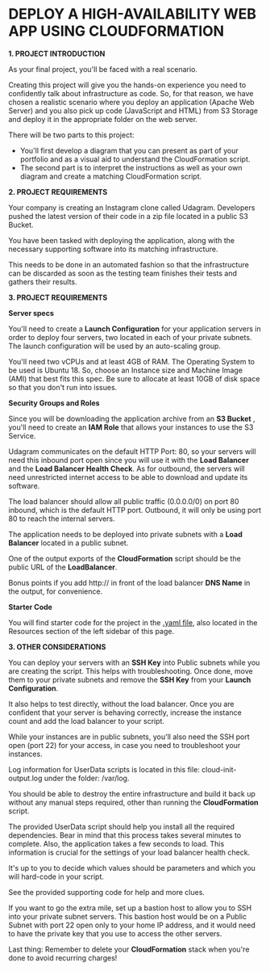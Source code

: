 # DEPLOY A HIGH-AVAILABILITY WEB APP USING CLOUDFORMATION

**1. PROJECT INTRODUCTION**

As your final project, you&#39;ll be faced with a real scenario.

Creating this project will give you the hands-on experience you need to confidently talk about infrastructure as code. So, for that reason, we have chosen a realistic scenario where you deploy an application (Apache Web Server) and you also pick up code (JavaScript and HTML) from S3 Storage and deploy it in the appropriate folder on the web server.

There will be two parts to this project:

- You&#39;ll first develop a diagram that you can present as part of your portfolio and as a visual aid to understand the CloudFormation script.
- The second part is to interpret the instructions as well as your own diagram and create a matching CloudFormation script.

**2. PROJECT REQUIREMENTS**

Your company is creating an Instagram clone called Udagram. Developers pushed the latest version of their code in a zip file located in a public S3 Bucket.

You have been tasked with deploying the application, along with the necessary supporting software into its matching infrastructure.

This needs to be done in an automated fashion so that the infrastructure can be discarded as soon as the testing team finishes their tests and gathers their results.

**3. PROJECT REQUIREMENTS**

**Server specs**

You&#39;ll need to create a  **Launch Configuration**  for your application servers in order to deploy four servers, two located in each of your private subnets. The launch configuration will be used by an auto-scaling group.

You&#39;ll need two vCPUs and at least 4GB of RAM. The Operating System to be used is Ubuntu 18. So, choose an Instance size and Machine Image (AMI) that best fits this spec. Be sure to allocate at least 10GB of disk space so that you don&#39;t run into issues.

**Security Groups and Roles**

Since you will be downloading the application archive from an  **S3 Bucket** , you&#39;ll need to create an  **IAM Role**  that allows your instances to use the S3 Service.

Udagram communicates on the default HTTP Port: 80, so your servers will need this inbound port open since you will use it with the  **Load Balancer**  and the  **Load Balancer Health Check**. As for outbound, the servers will need unrestricted internet access to be able to download and update its software.

The load balancer should allow all public traffic (0.0.0.0/0) on port 80 inbound, which is the default HTTP port. Outbound, it will only be using port 80 to reach the internal servers.

The application needs to be deployed into private subnets with a  **Load Balancer**  located in a public subnet.

One of the output exports of the  **CloudFormation**  script should be the public URL of the  **LoadBalancer**.

Bonus points if you add http:// in front of the load balancer  **DNS Name**  in the output, for convenience.

**Starter Code**

You will find starter code for the project in the [.yaml file](https://video.udacity-data.com/topher/2019/July/5d391e8b_final-project-starter/final-project-starter.yml), also located in the Resources section of the left sidebar of this page.

**3. OTHER CONSIDERATIONS**

You can deploy your servers with an  **SSH Key**  into Public subnets while you are creating the script. This helps with troubleshooting. Once done, move them to your private subnets and remove the  **SSH Key**  from your  **Launch Configuration**.

It also helps to test directly, without the load balancer. Once you are confident that your server is behaving correctly, increase the instance count and add the load balancer to your script.

While your instances are in public subnets, you&#39;ll also need the SSH port open (port 22) for your access, in case you need to troubleshoot your instances.

Log information for UserData scripts is located in this file: cloud-init-output.log under the folder: /var/log.

You should be able to destroy the entire infrastructure and build it back up without any manual steps required, other than running the  **CloudFormation**  script.

The provided UserData script should help you install all the required dependencies. Bear in mind that this process takes several minutes to complete. Also, the application takes a few seconds to load. This information is crucial for the settings of your load balancer health check.

It&#39;s up to you to decide which values should be parameters and which you will hard-code in your script.

See the provided supporting code for help and more clues.

If you want to go the extra mile, set up a bastion host to allow you to SSH into your private subnet servers. This bastion host would be on a Public Subnet with port 22 open only to your home IP address, and it would need to have the private key that you use to access the other servers.

Last thing: Remember to delete your  **CloudFormation**  stack when you&#39;re done to avoid recurring charges!
